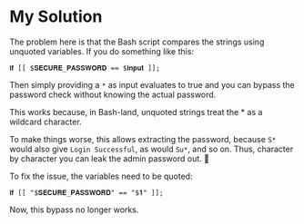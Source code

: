 # My Solution

The problem here is that the Bash script compares the strings using unquoted variables. If you do something like this:

`𝐢𝐟 [[ $𝐒𝐄𝐂𝐔𝐑𝐄_𝐏𝐀𝐒𝐒𝐖𝐎𝐑𝐃 == $𝐢𝐧𝐩𝐮𝐭 ]];`

Then simply providing a `*` as input evaluates to true and you can bypass the password check without knowing the actual password.

This works because, in Bash-land, unquoted strings treat the * as a wildcard character.

To make things worse, this allows extracting the password, because `S*` would also give `Login Successful`, as would `Su*`, and so on. Thus, character by character you can leak the admin password out. 🙂 

To fix the issue, the variables need to be quoted:

`𝐢𝐟 [[ "$𝐒𝐄𝐂𝐔𝐑𝐄_𝐏𝐀𝐒𝐒𝐖𝐎𝐑𝐃" == "$𝟏" ]];`

Now, this bypass no longer works.